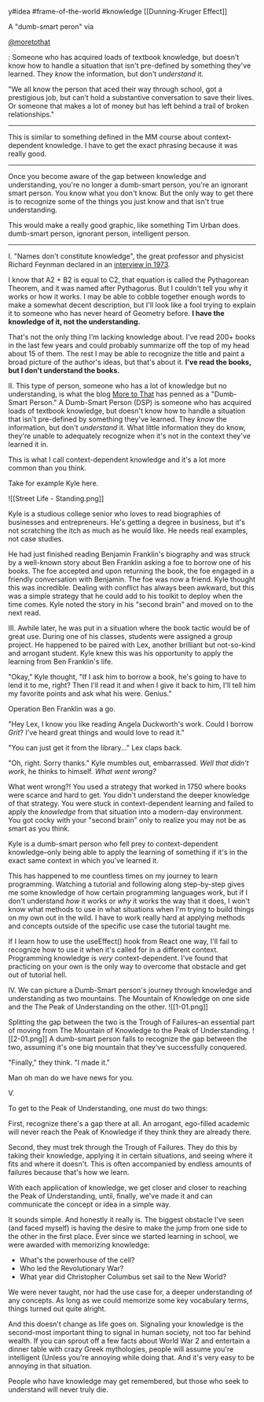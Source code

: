 y#idea #frame-of-the-world #knowledge [[Dunning-Kruger Effect]]

A "dumb-smart peron" via

[@moretothat](https://twitter.com/moretothat)

: Someone who has acquired loads of textbook knowledge, but doesn't know how to handle a situation that isn't pre-defined by something they've learned. They *know* the information, but don't *understand* it.

"We all know the person that aced their way through school, got a prestigious job, but can’t hold a substantive conversation to save their lives. Or someone that makes a lot of money but has left behind a trail of broken relationships."

---
This is similar to something defined in the MM course about context-dependent knowledge. I have to get the exact phrasing because it was really good. 

---
Once you become aware of the gap between knowledge and understanding, you're no longer a dumb-smart person, you're an ignorant smart person. You know what you don't know. But the only way to get there is to recognize some of the things you just know and that isn't true understanding.

This would make a really good graphic, like something Tim Urban does. dumb-smart person, ignorant person, intelligent person.


---
I.
"Names don't constitute knowledge", the great professor and physicist Richard Feynman declared in an [interview in 1973](https://www.youtube.com/watch?v=PsgBtOVzHKI).

I know that A2 + B2  is equal to C2, that equation is called the Pythagorean Theorem, and it was named after Pythagorus. But I couldn't tell you why it works or how it works. I may be able to cobble together enough words to make a somewhat decent description, but I'll look like a fool trying to explain it to someone who has never heard of Geometry before. **I have the knowledge of it, not the understanding.**

That's not the only thing I'm lacking knowledge about. I've read 200+ books in the last few years and could probably summarize off the top of my head about 15 of them. The rest I may be able to recognize the title and paint a broad picture of the author's ideas, but that's about it. **I've read the books, but I don't understand the books.**

II.
This type of person, someone who has a lot of knowledge but no understanding, is what the blog [More to That]( https://moretothat.com/knowledge-is-not-understanding/) has penned as a "Dumb-Smart Person." A Dumb-Smart Person (DSP) is someone who has acquired loads of textbook knowledge, but doesn't know how to handle a situation that isn't pre-defined by something they've learned. They *know* the information, but don't *understand* it. What little information they do know, they're unable to adequately recognize when it's not in the context they've learned it in.

This is what I call context-dependent knowledge and it's a lot more common than you think.

Take for example Kyle here.

![[Street Life - Standing.png]]

Kyle is a studious college senior who loves to read biographies of businesses and entrepreneurs. He's getting a degree in business, but it's not scratching the itch as much as he would like. He needs real examples, not case studies.

He had just finished reading Benjamin Franklin's biography and was struck by a well-known story about Ben Franklin asking a foe to borrow one of his books. The foe accepted and upon returning the book, the foe engaged in a friendly conversation with Benjamin. The foe was now a friend. Kyle thought this was incredible. Dealing with conflict has always been awkward, but this was a simple strategy that he could add to his toolkit to deploy when the time comes. Kyle noted the story in his "second brain" and moved on to the next read.

III.
Awhile later, he was put in a situation where the book tactic would be of great use. During one of his classes, students were assigned a group project. He happened to be paired with Lex, another brilliant but not-so-kind and arrogant student. Kyle knew this was his opportunity to apply the learning from Ben Franklin's life.

"Okay," Kyle thought, "If I ask him to borrow a book, he's going to have to lend it to me, right? Then I'll read it and when I give it back to him, I'll tell him my favorite points and ask what his were. Genius."

Operation Ben Franklin was a go.

"Hey Lex, I know you like reading Angela Duckworth's work. Could I borrow *Grit*? I've heard great things and would love to read it."

"You can just get it from the library..." Lex claps back.

"Oh, right. Sorry thanks." Kyle mumbles out, embarrassed. *Well that didn't work*, he thinks to himself. *What went wrong?*

What went wrong?! You used a strategy that worked in 1750 where books were scarce and hard to get. You didn't understand the deeper knowledge of that strategy. You were stuck in context-dependent learning and failed to apply the *knowledge* from that situation into a modern-day environment. You got cocky with your "second brain" only to realize you may not be as smart as you think.

Kyle is a dumb-smart person who fell prey to context-dependent knowledge–only being able to apply the learning of something if it's in the exact same context in which you've learned it.

This has happened to me countless times on my journey to learn programming. Watching a tutorial and following along step-by-step gives me some knowledge of how certain programming languages work, but if I don't understand *how* it works or *why* it works the way that it does, I won't know what methods to use in what situations when I'm trying to build things on my own out in the wild. I have to work really hard at applying methods and concepts outside of the specific use case the tutorial taught me. 

If I learn how to use the useEffect() hook from React one way, I'll fail to recognize how to use it when it's called for in a different context. Programming knowledge is *very* context-dependent. I've found that practicing on your own is the only way to overcome that obstacle and get out of tutorial hell.

IV.
We can picture a Dumb-Smart person's journey through knowledge and understanding as two mountains. The Mountain of Knowledge on one side and the The Peak of Understanding on the other.
![[1-01.png]]

Splitting the gap between the two is the Trough of Failures–an essential part of moving from The Mountain of Knowledge to the Peak of Understanding.
![[2-01.png]]
A dumb-smart person fails to recognize the gap between the two, assuming it's one big mountain that they've successfully conquered.

"Finally," they think. "I made it."

Man oh man do we have news for you.

V.

To get to the Peak of Understanding, one must do two things:

First, recognize there's a gap there at all. An arrogant, ego-filled academic will never reach the Peak of Knowledge if they think they are already there.

Second, they must trek through the Trough of Failures. They do this by taking their knowledge, applying it in certain situations, and seeing where it fits and where it doesn't. This is often accompanied by endless amounts of failures because that's how we learn.

With each application of knowledge, we get closer and closer to reaching the Peak of Understanding, until, finally, we've made it and can communicate the concept or idea in a simple way.

It sounds simple. And honestly it really is. The biggest obstacle I've seen (and faced myself) is having the desire to make the jump from one side to the other in the first place. Ever since we started learning in school, we were awarded with memorizing knowledge:

- What's the powerhouse of the cell?
- Who led the Revolutionary War?
- What year did Christopher Columbus set sail to the New World?

We were never taught, nor had the use case for, a deeper understanding of any concepts. As long as we could memorize some key vocabulary terms, things turned out quite alright.

And this doesn't change as life goes on. Signaling your knowledge is the second-most important thing to signal in human society, not too far behind wealth. If you can sprout off a few facts about World War 2 and entertain a dinner table with crazy Greek mythologies, people will assume you're intelligent (Unless you're annoying while doing that. And it's very easy to be annoying in that situation.

People who have knowledge may get remembered, but those who seek to understand will never truly die.






